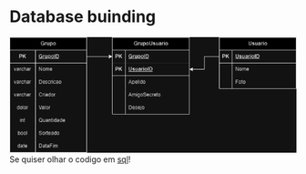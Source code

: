 # Database buinding

![Screenshot](AmigoChocolate.drawio.png)
Se quiser olhar o codigo em [sql](AmigoChocolate.sql)!
